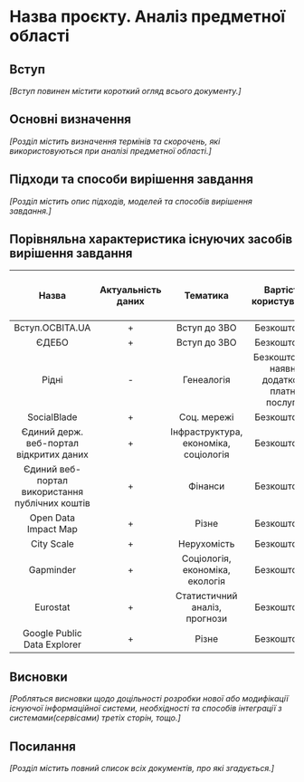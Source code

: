 # Назва проєкту. Аналіз предметної області

## Вступ

*[Вступ повинен містити короткий огляд всього документу.]*


## Основні визначення

*[Розділ містить визначення термінів та скорочень, які використовуються при аналізі предметної області.]*

## Підходи та способи вирішення завдання

*[Розділ містить опис підходів, моделей та способів вирішення завдання.]*

## Порівняльна характеристика існуючих засобів вирішення завдання

|                      Назва                      | Актуальність даних |                Тематика               |             Вартість користування            | Масштаб | Можливість текстового пошуку | Наявність зворотнього зв'язку/обговорень |
|:-----------------------------------------------:|:------------------:|:-------------------------------------:|:--------------------------------------------:|:-------:|:----------------------------:|:----------------------------------------:|
|                 Вступ.ОСВІТА.UA                 |          +         |              Вступ до ЗВО             |                  Безкоштовно                 | Україна |               +              |                     +                    |
|                      ЄДЕБО                      |          +         |              Вступ до ЗВО             |                  Безкоштовно                 | Україна |               +              |                     +                    |
|                      Рідні                      |          -         |               Генеалогія              | Безкоштовно, наявні додаткові платні послуги | Україна |               +              |                     +                    |
|                   SocialBlade                   |          +         |              Соц. мережі              |                  Безкоштовно                 |   Світ  |               +              |                     +                    |
|     Єдиний держ. веб-портал відкритих даних     |          +         | Інфраструктура, економіка, соціологія |                  Безкоштовно                 | Україна |               +              |                     +                    |
| Єдиний веб-портал використання публічних коштів |          +         |                Фінанси                |                  Безкоштовно                 | Україна |               +              |                     +                    |
|              Open Data  Impact Map              |          +         |                 Різне                 |                  Безкоштовно                 |   Світ  |               +              |                     +                    |
|                    City Scale                   |          +         |              Нерухомість              |                  Безкоштовно                 | Україна |               +              |                     +                    |
|                    Gapminder                    |          +         |    Соціологія, економіка, екологія    |                  Безкоштовно                 |   Світ  |               +              |                     +                    |
|                     Eurostat                    |          +         |     Статистичний аналіз, прогнози     |                  Безкоштовно                 |  Європа |               +              |                     +                    |
|           Google Public Data Explorer           |          +         |                 Різне                 |                  Безкоштовно                 |   Світ  |               +              |                     +                    |

## Висновки

*[Робляться висновки щодо доцільності розробки нової або модифікації існуючої інформаційної системи, необхідності та способів інтеграції з системами(сервісами) третіх сторін, тощо.]*

## Посилання

*[Розділ містить повний список всіх документів, про які згадується.]*
